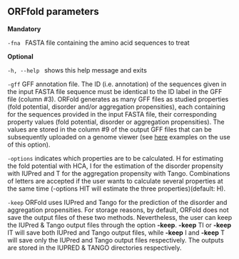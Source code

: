 ## ORFfold parameters


<b>Mandatory</b>

  ```-fna ```                 FASTA file containing the amino acid sequences to treat 




<b>Optional</b>


  ```-h, --help ```           shows this help message and exits


 ```-gff```                  GFF annotation file. The ID (i.e. annotation) of the 
 sequences given in the input FASTA file sequence must be identical to the ID label 
 in the GFF file (column #3). ORFold generates as many GFF
files as studied properties (fold potential, disorder and/or aggregation 
 propensities), each containing for the sequences provided in the input FASTA file, 
 their corresponding property values (fold potential, disorder or aggregation 
 propensities). The values are stored in the column #9 of the output GFF files
 that can be subsequently uploaded on a genome viewer (see [here](./Run_orfold_advanced.md) 
 examples on the use of this option). 




 ``` -options ```     indicates which properties are to be calculated. H for 
estimating the fold potential with HCA, I for the estimation of the disorder 
 propensity with IUPred and T for the aggregation propensity with Tango. Combinations
of letters are accepted if the user wants to calculate several properties at the
same time (-options HIT will estimate the three properties)(default: H).



```-keep``` ORFold uses IUPred and Tango for the prediction of the disorder 
and aggregation propensities. For storage reasons, by default, ORFold does not save the output 
files of these two methods. Nevertheless, the user can keep the IUPred & Tango
output files through the option **-keep**. 
**-keep** TI or **-keep** IT will save both IUPred and Tango output files,
while **-keep** I and **-keep** T will save only the IUPred and Tango output
files respectively. The outputs are stored in the IUPRED & TANGO directories
respectively.  

